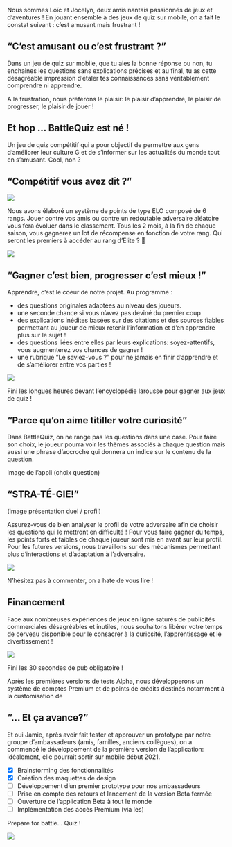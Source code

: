 Nous sommes Loïc et Jocelyn, deux amis nantais passionnés de jeux et d’aventures !
En jouant ensemble à des jeux de quiz sur mobile, on a fait le constat suivant : c’est amusant mais frustrant !

## “C’est amusant ou c’est frustrant ?”

Dans un jeu de quiz sur mobile, que tu aies la bonne réponse ou non, tu enchaines les questions sans explications précises et au final, tu as cette désagréable impression d’étaler tes connaissances sans véritablement comprendre ni apprendre.

A la frustration, nous préférons le plaisir: le plaisir d’apprendre, le plaisir de progresser, le plaisir de jouer !

## Et hop … BattleQuiz est né !

Un jeu de quiz compétitif qui a pour objectif de permettre aux gens d’améliorer leur culture G et de s’informer sur les actualités du monde tout en s’amusant. Cool, non ?

## “Compétitif vous avez dit ?”

![](https://images.jeugeek.com/uploads/images-content/grades-overwatch-ranked-paliers.jpg)

Nous avons élaboré un système de points de type ELO composé de 6 rangs.
Jouer contre vos amis ou contre un redoutable adversaire aléatoire vous fera évoluer dans le classement. Tous les 2 mois, à la fin de chaque saison, vous gagnerez un lot de récompense en fonction de votre rang.
Qui seront les premiers à accéder au rang d’Élite ? 💪

![](https://media3.giphy.com/media/3o7bu57lYhUEFiYDSM/giphy.gif)

## “Gagner c’est bien, progresser c’est mieux !”

Apprendre, c’est le coeur de notre projet. Au programme :
- des questions originales adaptées au niveau des joueurs.
- une seconde chance si vous n’avez pas deviné du premier coup
- des explications inédites basées sur des citations et des sources fiables permettant au joueur de mieux retenir l’information et d’en apprendre plus sur le sujet !
- des questions liées entre elles par leurs explications: soyez-attentifs, vous augmenterez vos chances de gagner ! 
- une rubrique “Le saviez-vous ?” pour ne jamais en finir d’apprendre et de s’améliorer entre vos parties !

![](https://media.giphy.com/media/i45Wufh14ggPMgSvrC/giphy.gif)

Fini les longues heures devant l’encyclopédie larousse pour gagner aux jeux de quiz !

## “Parce qu’on aime titiller votre curiosité”


Dans BattleQuiz, on ne range pas les questions dans une case. Pour faire son choix, le joueur pourra voir les thèmes associés à chaque question mais aussi une phrase d’accroche qui donnera un indice sur le contenu de la question.

Image de l’appli (choix question)

## “STRA-TÉ-GIE!”


(image présentation duel / profil)

Assurez-vous de bien analyser le profil de votre adversaire afin de choisir les questions qui le mettront en difficulté ! Pour vous faire gagner du temps, les points forts et faibles de chaque joueur sont mis en avant sur leur profil.
Pour les futures versions, nous travaillons sur des mécanismes permettant plus d’interactions et d’adaptation à l’adversaire. 

![](https://media.giphy.com/media/3R9LDINpbGX2o/giphy.gif)

N’hésitez pas à commenter, on a hate de vous lire !


## Financement


Face aux nombreuses expériences de jeux en ligne saturés de publicités commerciales désagréables et inutiles, nous souhaitons libérer votre temps de cerveau disponible pour le consacrer à la curiosité, l’apprentissage et le divertissement !

![](https://media.giphy.com/media/h9CwMia6QbZuw/giphy.gif)

Fini les 30 secondes de pub obligatoire !

Après les premières versions de tests Alpha, nous développerons un système de comptes Premium et de points de crédits destinés notamment à la customisation de 

## “... Et ça avance?”

Et oui Jamie, après avoir fait tester et approuver un prototype par notre groupe d’ambassadeurs (amis, familles, anciens collègues), on a commencé le développement de la première version de l’application: idéalement, elle pourrait sortir sur mobile début 2021. 

- [x]  Brainstorming des fonctionnalités
- [x]  Création des maquettes de design
- [ ]  Développement d’un premier prototype pour nos ambassadeurs
- [ ]  Prise en compte des retours et lancement de la version Beta fermée
- [ ]  Ouverture de l’application Beta à tout le monde
- [ ]  Implémentation des accès Premium (via les)

Prepare for battle... Quiz !

![](https://media.giphy.com/media/61tYloUgq1eOk/giphy.gif)
